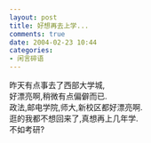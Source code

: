 ```yaml
---
layout: post
title: 好想再去上学...
comments: true
date: 2004-02-23 10:44
categories:
- 闲言碎语
---
```


<p>昨天有点事去了西部大学城,<br />好漂亮啊,稍微有点偏僻而已.<br />政法,邮电学院,师大,新校区都好漂亮啊.<br />逛的我都不想回来了,真想再上几年学.<br />不如考研?</p>				
